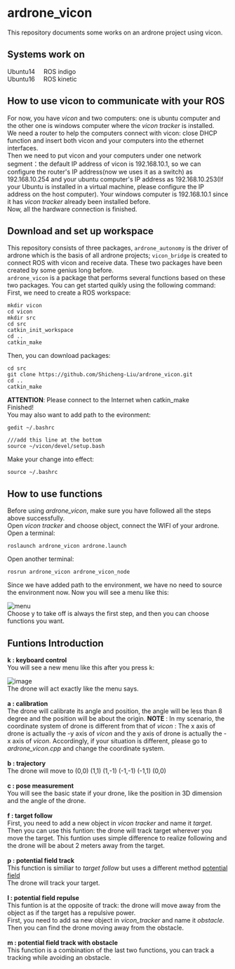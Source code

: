 ardrone_vicon
====
This repository documents some works on an ardrone project using vicon.


Systems work on
-----
Ubuntu14         &nbsp;    &nbsp;   ROS indigo  <br>
Ubuntu16           &nbsp;    &nbsp;          ROS kinetic

How to use vicon to communicate with your ROS
-----
For now, you have _vicon_ and two computers: one is ubuntu computer and the other one is windows computer where the _vicon tracker_ is installed.<br>
We need a router to help the computers connect with vicon: close DHCP function and insert both vicon and your computers into the ethernet interfaces.
<br> Then we need to put vicon and your computers under one network segment：the default IP address of vicon is 192.168.10.1, so we can configure the router's IP address(now we uses it as a switch) as 192.168.10.254 and your ubuntu computer's IP address as 192.168.10.253(If your Ubuntu is installed in a virtual machine, please configure the IP address on the host computer). Your windows computer is 192.168.10.1 since it has _vicon tracker_ already been installed before.
<br> Now, all the hardware connection is finished.
<br>

Download and set up workspace
---
This repository consists of three packages, `ardrone_autonomy` is the driver of ardrone which is the basis of all ardrone projects; `vicon_bridge` is created to connect ROS with vicon and receive data. These two packages have been created by some genius long before.
<br> `ardrone_vicon` is a package that performs several functions based on these two packages. You can get started quikly using the following command:
<br>First, we need to create a ROS workspace:
```
mkdir vicon
cd vicon
mkdir src
cd src
catkin_init_workspace
cd ..
catkin_make
```
Then, you can download packages:
```
cd src
git clone https://github.com/Shicheng-Liu/ardrone_vicon.git
cd ..
catkin_make
```
**ATTENTION**: Please connect to the Internet when catkin_make
<br>Finished!
<br>You may also want to add path to the evironment:
```
gedit ~/.bashrc

///add this line at the bottom
source ~/vicon/devel/setup.bash
```
Make your change into effect:
```
source ~/.bashrc
```

How to use functions
--
Before using _ardrone_vicon_, make sure you have followed all the steps above successfully.
<br> Open _vicon tracker_ and choose object, connect the WIFI of your ardrone.
<br> Open a terminal:
```
roslaunch ardrone_vicon ardrone.launch
```
Open another terminal:
```
rosrun ardrone_vicon ardrone_vicon_node
```
Since we have added path to the environment, we have no need to source the environment now. Now you will see a menu like this:
        
   ![menu](https://github.com/Shicheng-Liu/ardrone_vicon/blob/master/menu.png)
<br>
Choose y to take off is always the first step, and then you can choose functions you want.
<br>

Funtions Introduction
-
**k  :  keyboard control**
<br> You will see a new menu like this after you press k:

![image](https://github.com/Shicheng-Liu/ardrone_vicon/blob/master/keyboard%20control.png)
<br>
The drone will act exactly like the menu says.
<br>
<br>
**a  :  calibration**
<br> 
The drone will calibrate its angle and position, the angle will be less than 8 degree and the position will be about the origin.
**NOTE** : In my scenario, the coordinate system of drone is different from that of _vicon_ : The x axis of drone is actually the -y axis of _vicon_ and the y axis of drone is actually the -x axis of _vicon_. Accordingly, if your situation is different, please go to _ardrone_vicon.cpp_ and change the coordinate system.
<br>
<br>
**b  :  trajectory**
<br>
The drone will move to (0,0) (1,1) (1,-1) (-1,-1) (-1,1) (0,0)
<br>
<br>
**c  :  pose measurement**
<br>
You will see the basic state if your drone, like the position in 3D dimension and the angle of the drone.
<br>
<br>
**f  :  target follow**
<br> 
First, you need to add a new object in _vicon tracker_ and name it _target_.<br>
Then you can use this funtion: the drone will track target wherever you move the target. This funtion uses simple difference to realize following and the drone will be about 2 meters away from the target.
<br>
<br>
**p  :  potential field track**
<br>
This function is similiar to _target follow_ but uses a different method [potential field](http://kovan.ceng.metu.edu.tr/~asil/old/_1./wh2.html)
<br> The drone will track your target.
<br>
<br>
**l  :  potential field repulse**
<br>
This funtion is at the opposite of track: the drone will move away from the object as if the target has a repulsive power.
<br> First, you need to add sa new object in _vicon_tracker_ and name it _obstacle_.
<br> Then you can find the drone moving away from the obstacle.
<br>
<br>
**m  :  potential field track with obstacle**
<br>
This function is a combination of the last two functions, you can track a tracking while avoiding an obstacle.
